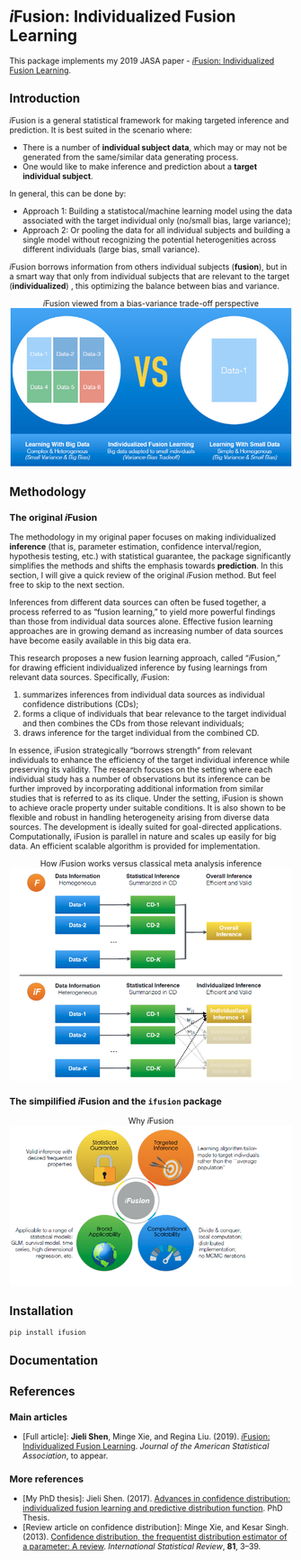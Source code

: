 # *i*Fusion: Individualized Fusion Learning

This package implements my 2019 JASA paper - [*i*Fusion: Individualized Fusion Learning](https://amstat.tandfonline.com/doi/abs/10.1080/01621459.2019.1672557#.XciGbJJKg6U). 


## Introduction

*i*Fusion is a general statistical framework for making targeted inference and prediction. It is best suited in the scenario where:

* There is a number of **individual subject data**, which may or may not be generated from the same/similar data generating process. 
* One would like to make inference and prediction about a **target individual subject**. 


In general, this can be done by:

* Approach 1: Building a statistocal/machine learning model using the data associated with the target individual only (no/small bias, large variance);
* Approach 2: Or pooling the data for all individual subjects and building a single model without recognizing the potential heterogenities across different individuals (large bias, small variance).


*i*Fusion borrows information from others individual subjects (**fusion**), but in a smart way that only from individual subjects that are relevant to the target (**individualized**) , this optimizing the balance between bias and variance. 


<div align="center"><i>i</i>Fusion viewed from a bias-variance trade-off perspective</div>

<div align="center"><img src="images/idea.png?raw=true" width="500"/></div>


## Methodology

### The original *i*Fusion

The methodology in my original paper focuses on making individualized **inference** (that is, parameter estimation, confidence interval/region, hypothesis testing, etc.) with statistical guarantee, the package significantly simplifies the methods and shifts the emphasis towards **prediction**. In this section, I will give a quick review of the original *i*Fusion method. But feel free to skip to the next section. 


Inferences from different data sources can often be fused together, a process referred to as “fusion learning,” to yield more powerful findings than those from individual data sources alone. Effective fusion learning approaches are in growing demand as increasing number of data sources have become easily available in this big data era. 

This research proposes a new fusion learning approach, called “*i*Fusion,” for drawing efficient individualized inference by fusing learnings from relevant data sources. Specifically, *i*Fusion:	

1. summarizes inferences from individual data sources as individual confidence distributions (CDs); 
2. forms a clique of individuals that bear relevance to the target individual and then combines the CDs from those relevant individuals; 
3. draws inference for the target individual from the combined CD. 

In essence, iFusion strategically “borrows strength” from relevant individuals to enhance the efficiency of the target individual inference while preserving its validity. The research focuses on the setting where each individual study has a number of observations but its inference can be further improved by incorporating additional information from similar studies that is referred to as its clique. Under the setting, iFusion is shown to achieve oracle property under suitable conditions. It is also shown to be flexible and robust in handling heterogeneity arising from diverse data sources. The development is ideally suited for goal-directed applications. Computationally, iFusion is parallel in nature and scales up easily for big data. An efficient scalable algorithm is provided for implementation. 



<div align="center">How <i>i</i>Fusion works versus classical meta analysis inference</div>
<div align="center"><img src="images/flow.png?raw=true" width="600"/></div>





### The simpilified *i*Fusion and the ``ifusion`` package

<div align="center">Why <i>i</i>Fusion</div>

<img src="images/pros.png?raw=true" width="600"/>



## Installation

```bash
pip install ifusion
```

## Documentation



## References

### Main articles
- [Full article]: **Jieli Shen**, Minge Xie, and Regina Liu. (2019). [*i*Fusion: Individualized Fusion Learning](https://amstat.tandfonline.com/doi/abs/10.1080/01621459.2019.1672557#.XciGbJJKg6U). *Journal of the American Statistical Association*, to appear.


### More references
- [My PhD thesis]: Jieli Shen. (2017). [Advances in confidence distribution: individualized fusion learning and predictive distribution function](https://rucore.libraries.rutgers.edu/rutgers-lib/55689/). PhD Thesis.
- [Review article on confidence distribution]: Minge Xie, and Kesar Singh. (2013). [Confidence distribution, the frequentist distribution estimator of a parameter: A review](https://www.stat.rutgers.edu/home/mxie/RCPapers/insr.12000.pdf). *International Statistical Review*, **81**, 3–39.